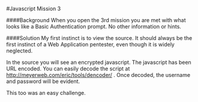 #Javascript Mission 3

####Background
When you open the 3rd mission you are met with what looks like a Basic Authentication prompt. No other information or hints.

####Solution
My first instinct is to view the source. It should always be the first instinct of a Web Application pentester, even though it is widely neglected. 

In the source you will see an encrypted javascript. The javascript has been URL encoded. You can easily decode the script at http://meyerweb.com/eric/tools/dencoder/ . Once decoded, the username and password will be evident.

This too was an easy challenge.
